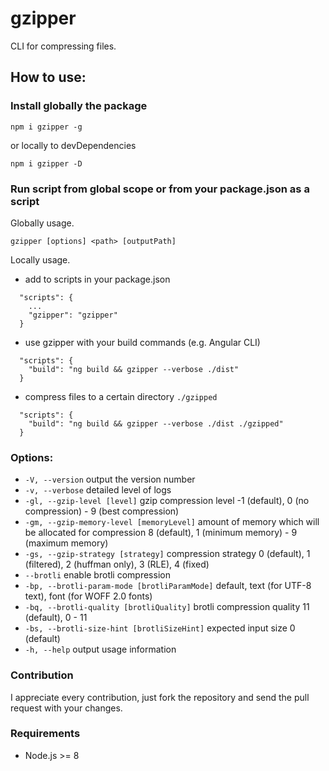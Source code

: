 # gzipper

CLI for compressing files.

## How to use:

### Install globally the package

`npm i gzipper -g`

or locally to devDependencies

`npm i gzipper -D`

### Run script from global scope or from your package.json as a script

Globally usage.

`gzipper [options] <path> [outputPath]`

Locally usage.

- add to scripts in your package.json

```
  "scripts": {
    ...
    "gzipper": "gzipper"
  }
```

- use gzipper with your build commands (e.g. Angular CLI)

```
  "scripts": {
    "build": "ng build && gzipper --verbose ./dist"
  }
```

- compress files to a certain directory `./gzipped`

```
  "scripts": {
    "build": "ng build && gzipper --verbose ./dist ./gzipped"
  }
```

### Options:

- `-V, --version` output the version number
- `-v, --verbose` detailed level of logs
- `-gl, --gzip-level [level]` gzip compression level -1 (default), 0 (no compression) - 9 (best compression)
- `-gm, --gzip-memory-level [memoryLevel]` amount of memory which will be allocated for compression 8 (default), 1 (minimum memory) - 9 (maximum memory)
- `-gs, --gzip-strategy [strategy]` compression strategy 0 (default), 1 (filtered), 2 (huffman only), 3 (RLE), 4 (fixed)
- `--brotli` enable brotli compression
- `-bp, --brotli-param-mode [brotliParamMode]` default, text (for UTF-8 text), font (for WOFF 2.0 fonts)
- `-bq, --brotli-quality [brotliQuality]` brotli compression quality 11 (default), 0 - 11
- `-bs, --brotli-size-hint [brotliSizeHint]` expected input size 0 (default)
- `-h, --help` output usage information

### Contribution

I appreciate every contribution, just fork the repository and send the pull request with your changes.

### Requirements

- Node.js >= 8
